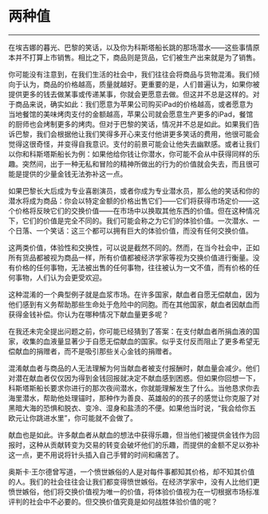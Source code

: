 # 两种值

------

在埃吉娜的暮光、巴黎的笑话，以及你为科斯塔船长跳的那场潜水——这些事情原本并不打算上市销售。相比之下，商品则是货品，它们被生产出来就是为了销售。

你可能没有注意到，在我们生活的社会中，我们往往会将商品与货物混淆。我们倾向于认为，商品的价格越高，质量就越好。更重要的是，人们普遍认为，如果你被提供更多的钱去做某事或传递某事，你就会更愿意去做。但这并不总是这样的。对于商品来说，确实如此：我们愿意为苹果公司购买iPad的价格越高，或者愿意为当地餐馆的美味烤肉支付的金额越高，苹果公司就会愿意生产更多的iPad，餐馆的厨师也会烤制更多的烤肉。但对于巴黎的笑话，情况并不总是如此。如果我们告诉巴黎，我们会根据他让我们笑得多开心来支付他讲更多笑话的费用，他很可能会觉得这很奇怪，并变得自我意识。支付的前景可能会让他失去幽默感。或者让我们以你和科斯塔斯船长为例：如果他给你钱让你潜水，你可能不会从中获得同样的乐趣。突然间，出于一种无私和冒险的精神所做出的行为的价值就会失去，而且很可能是提供的少量金钱无法弥补这一点。

如果巴黎长大后成为专业喜剧演员，或者你成为专业潜水员，那么他的笑话和你的潜水将成为商品：你会以特定金额的价格出售它们——它们将获得市场定价——这个价格将反映它们的交换价值——在市场中以换取其他东西的价值。但在这种情况下，它们的价值是完全不同的。我们可能会称之为它们的体验价值。一次潜水、一个日落、一个笑话：这三个都可以拥有巨大的体验价值，而没有任何交换价值。

这两类价值，体验性和交换性，可以说是截然不同的。然而，在当今社会中，正如所有货品都被视为商品一样，所有价值都被经济学家等视为交换价值进行衡量。没有价格的任何事物，无法被出售的任何事物，往往被认为一文不值，而有价格的任何事物，人们认为会更受欢迎。

这种混淆的一个典型例子就是血浆市场。在许多国家，献血者自愿无偿献血，因为他们感到有义务帮助那些生命处于危险中的同胞。而在其他国家，献血者因献血而获得金钱补偿。你认为在哪种情况下献血量更多呢？

在我还未完全提出问题之前，你可能已经猜到了答案：在支付献血者所捐血液的国家，收集的血液量显著少于自愿无偿献血的国家。似乎支付反而阻止了更多希望无偿献血的捐赠者，而不是吸引那些关心金钱的捐赠者。

混淆献血者与商品的人无法理解为何当献血者被支付报酬时，献血量会减少。他们对潜在献血者仅仅因为得到金钱回报就决定不献血感到困惑。但如果你回想一下，科斯塔斯船长要求你进行的那次夜间潜水，你就能理解发生了什么。当他恳求你去海里潜水，帮助他处理锚时，那种作为善良、英雄般的的孩子的感觉让你克服了对黑暗大海的恐惧和脱衣、变冷、湿身和盐渍的不便。如果他当时说，“我会给你五欧元让你跳进水里”，你可能就不会做了。

献血也是如此。许多献血者从献血的想法中获得乐趣，但当他们被提供金钱作为回报时，这种从贡献转变为交易的转变会破坏他们的乐趣，而提供的金额不足以弥补这一点，更不用说将针头插入自己手臂的时间和痛苦了。

奥斯卡·王尔德曾写道，一个愤世嫉俗的人是对每件事都知其价格，却不知其价值的人。我们的社会往往会让我们都变得愤世嫉俗。在经济学家中，没有人比他们更愤世嫉俗，他们将交换价值视为唯一的价值，将体验价值视为在一切根据市场标准评判的社会中不必要的。但交换价值究竟是如何战胜体验价值的呢？
